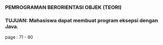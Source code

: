 ### PEMROGRAMAN BERORIENTASI OBJEK (TEORI)

### **TUJUAN: Mahasiswa dapat membuat program eksepsi dengan Java.**
page : 71 - 80